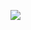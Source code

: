 <a href="https://velog.io/@hanminss" target="_blank"><img src="https://img.shields.io/badge/velog-13b886?style=flat-square&logo=[4. 로고명(아이콘명)]&logoColor=white"/></a>
